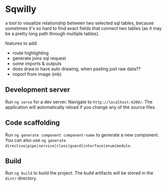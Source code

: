 # Sqwilly

a tool to visualize relationship between two selected sql tables, because sometimes it's so hard to find exact fields that connect two tables (as it may be a pretty long path through multiple tables).

features to add:
- route highlighting
- generate joins sql request
- some imports & outputs
- does draw.io have auto drawing, when pasting just raw data??
- import from image (mb)

## Development server

Run `ng serve` for a dev server. Navigate to `http://localhost:4200/`. The application will automatically reload if you change any of the source files.

## Code scaffolding

Run `ng generate component component-name` to generate a new component. You can also use `ng generate directive|pipe|service|class|guard|interface|enum|module`.

## Build

Run `ng build` to build the project. The build artifacts will be stored in the `dist/` directory.
